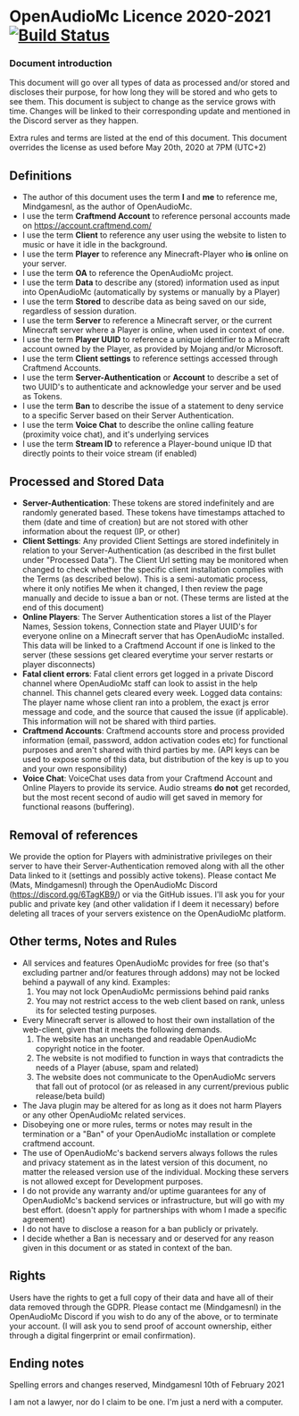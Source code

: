 # OpenAudioMc Licence 2020-2021 [![Build Status](https://travis-ci.org/Mindgamesnl/OpenAudioMc.svg?branch=master)](https://travis-ci.org/Mindgamesnl/OpenAudioMc)

### Document introduction
This document will go over all types of data as processed and/or stored and discloses their purpose, for how long they will be stored and who gets to see them.
This document is subject to change as the service grows with time. Changes will be linked to their corresponding update and mentioned in the Discord server as they happen.

Extra rules and terms are listed at the end of this document.
This document overrides the license as used before May 20th, 2020 at 7PM (UTC+2)

## Definitions
 - The author of this document uses the term **I** and **me** to reference me, Mindgamesnl, as the author of OpenAudioMc.
 - I use the term **Craftmend Account** to reference personal accounts made on https://account.craftmend.com/
 - I use the term **Client** to reference any user using the website to listen to music or have it idle in the background.
 - I use the term **Player** to reference any Minecraft-Player who **is** online on your server.
 - I use the term **OA** to reference the OpenAudioMc project.
 - I use the term **Data** to describe any (stored) information used as input into OpenAudioMc (automatically by systems or manually by a Player)
 - I use the term **Stored** to describe data as being saved on our side, regardless of session duration.
 - I use the term **Server** to reference a Minecraft server, or the current Minecraft server where a Player is online, when used in context of one.
 - I use the term **Player UUID** to reference a unique identifier to a Minecraft account owned by the Player, as provided by Mojang and/or Microsoft.
 - I use the term **Client settings** to reference settings accessed through Craftmend Accounts.
 - I use the term **Server-Authentication** or **Account** to describe a set of two UUID's to authenticate and acknowledge your server and be used as Tokens.
 - I use the term **Ban** to describe the issue of a statement to deny service to a specific Server based on their Server Authentication.
 - I use the term **Voice Chat** to describe the online calling feature (proximity voice chat), and it's underlying services
 - I use the term **Stream ID** to reference a Player-bound unique ID that directly points to their voice stream (if enabled)
 
## Processed and Stored Data
 - **Server-Authentication**: These tokens are stored indefinitely and are randomly generated based. These tokens have timestamps attached to them (date and time of creation) but are not stored with other information about the request (IP, or other)
 - **Client Settings**: Any provided Client Settings are stored indefinitely in relation to your Server-Authentication (as described in the first bullet under "Processed Data"). The Client Url setting may be monitored when changed to check whether the specific client installation complies with the Terms (as described below). This is a semi-automatic process, where it only notifies Me when it changed, I then review the page manually and decide to issue a ban or not. (These terms are listed at the end of this document)
 - **Online Players**: The Server Authentication stores a list of the Player Names, Session tokens, Connection state and Player UUID's for everyone online on a Minecraft server that has OpenAudioMc installed. This data will be linked to a Craftmend Account if one is linked to the server (these sessions get cleared everytime your server restarts or player disconnects)
 - **Fatal client errors**: Fatal client errors get logged in a private Discord channel where OpenAudioMc staff can look to assist in the help channel.  This channel gets cleared every week. Logged data contains: The player name whose client ran into a problem, the exact js error message and code, and the source that caused the issue (if applicable). This information will not be shared with third parties.
 - **Craftmend Accounts**: Craftmend accounts store and process provided information (email, password, addon activation codes etc) for functional purposes and aren't shared with third parties by me. (API keys can be used to expose some of this data, but distribution of the key is up to you and your own responsibility)
 - **Voice Chat**: VoiceChat uses data from your Craftmend Account and Online Players to provide its service. Audio streams **do not** get recorded, but the most recent second of audio will get saved in memory for functional reasons (buffering).
 
## Removal of references
We provide the option for Players with administrative privileges on their server to have their Server-Authentication removed along with all the other Data linked to it (settings and possibly active tokens). Please contact Me (Mats, Mindgamesnl) through the OpenAudioMc Discord (https://discord.gg/6TagKB9/) or via the GitHub issues. I'll ask you for your public and private key (and other validation if I deem it necessary) before deleting all traces of your servers existence on the OpenAudioMc platform.

## Other terms, Notes and Rules
 - All services and features OpenAudioMc provides for free (so that's excluding partner and/or features through addons) may not be locked behind a paywall of any kind. Examples:
    1. You may not lock OpenAudioMc permissions behind paid ranks
    2. You may not restrict access to the web client based on rank, unless its for selected testing purposes. 
 - Every Minecraft server is allowed to host their own installation of the web-client, given that it meets the following demands.
    1. The website has an unchanged and readable OpenAudioMc copyright notice in the footer.
    2. The website is not modified to function in ways that contradicts the needs of a Player (abuse, spam and related)
    3. The website does not communicate to the OpenAudioMc servers that fall out of protocol (or as released in any current/previous public release/beta build)
 - The Java plugin may be altered for as long as it does not harm Players or any other OpenAudioMc related services.
 - Disobeying one or more rules, terms or notes may result in the termination or a "Ban" of your OpenAudioMc installation or complete craftmend account.
 - The use of OpenAudioMc's backend servers always follows the rules and privacy statement as in the latest version of this document, no matter the released version use of the individual. Mocking these servers is not allowed except for Development purposes.
 - I do not provide any warranty and/or uptime guarantees for any of OpenAudioMc's backend services or infrastructure, but will go with my best effort. (doesn't apply for partnerships with whom I made a specific agreement)
 - I do not have to disclose a reason for a ban publicly or privately.
 - I decide whether a Ban is necessary and or deserved for any reason given in this document or as stated in context of the ban.
 
## Rights
Users have the rights to get a full copy of their data and have all of their data removed through the GDPR.
Please contact me (Mindgamesnl) in the OpenAudioMc Discord if you wish to do any of the above, or to terminate your account. (I will ask you to send proof of account ownership, either through a digital fingerprint or email confirmation).

## Ending notes
Spelling errors and changes reserved,
Mindgamesnl 10th of February
2021

I am not a lawyer, nor do I claim to be one.
I'm just a nerd with a computer.

